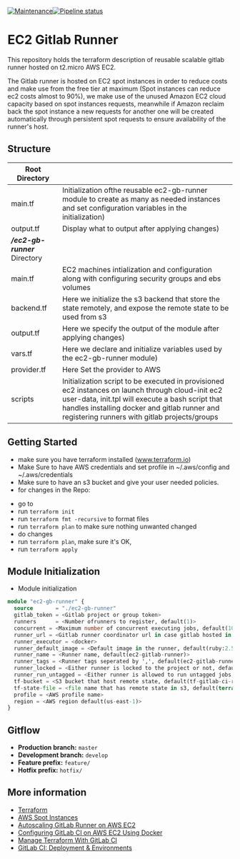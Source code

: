 [![Maintenance](https://img.shields.io/badge/Maintained%3F-yes-green.svg)](https://GitHub.com/Naereen/StrapDown.js/graphs/commit-activity)[![Pipeline status](https://gitlab.com/lifecycle.one/ec2-gitlab-runner/badges/master/pipeline.svg)](https://gitlab.com/lifecycle.one/ec2-gitlab-runner/-/commits/master)


# EC2 Gitlab Runner

This repository holds the terraform description of reusable scalable gitlab runner hosted on t2.micro AWS EC2.

The Gitlab runner is hosted on EC2 spot instances in order to reduce costs and make use from the free tier at maximum (Spot instances can reduce ec2 costs almost to 90%), we make use of the unused Amazon EC2 cloud capacity based on spot instances requests, meanwhile if Amazon reclaim back the spot instance a new requests for another one will be created automatically through persistent spot requests to ensure availability of the runner's host.


##  Structure

| **Root Directory** ||
|------ |--- |
|main.tf|Initialization ofthe reusable ec2-gb-runner module to create as many as needed instances and set configuration variables in the initialization) |
|output.tf|Display what to output after applying changes) |
|       ***/ec2-gb-runner*** Directory | |
|main.tf |EC2 machines intialization and configuration along with configuring security groups and ebs volumes |
|backend.tf|Here we initialize the s3 backend that store the state remotely, and expose the remote state to be used from s3|
|output.tf |Here we specify the output of the module after applying changes) | 
|vars.tf |Here we declare and initialize variables used by the ec2-gb-runner module) |
|provider.tf |Here Set the provider to AWS |
|scripts | Initialization script to be executed in provisioned ec2 instances on launch through cloud-init ec2 user-data, init.tpl will execute a bash script that handles installing docker and gitlab runner and registering runners with gitlab projects/groups|



## Getting Started

-  make sure you have terraform installed (www.terraform.io)
-  Make Sure to have AWS credentials and set profile in ~/.aws/config and ~/.aws/credentials
- Make sure to have an s3 bucket and give your user needed policies.
-  for changes in the Repo:
  * go to <root>
  * run `terraform init`
  * run `terraform fmt -recursive` to format files
  * run `terraform plan` to make sure nothing unwanted changed
  * do changes
  * run `terraform plan`, make sure it's OK, 
  * run `terraform apply`
## Module Initialization
- Module initialization
```terraform
module "ec2-gb-runner" {
  source       = "./ec2-gb-runner"
  gitlab_token = <Gitlab project or group token>
  runners      = <Number ofrunners to register, default(1)>
  concurrent = <Maximum number of concurrent executing jobs, default(10)>
  runner_url = <Gitlab runner coordinator url in case gitlab hosted in yoru server, default(https://gitlab.com)>
  runner_executor = <docker>
  runner_default_image = <Default image in the runner, default(ruby:2.5)>
  runner_name = <Runner name, default(ec2-gitlab-runner)>
  runner_tags = <Runner tags seperated by ',', default(ec2-gitlab-runner)>
  runner_locked = <Either runner is locked to the project or not, default(false)>
  runner_run_untagged = <Either runner is allowed to run untagged jobs, default(true)>
  tf-bucket = <S3 bucket that host remote state, default(tf-gitlab-ci-runner)>
  tf-state-file = <file name that has remote state in s3, default(terraform.tfstate)>
  profile = <AWS profile name>
  region = <AWS region default(us-east-1)>
}
```
  
## Gitflow

* **Production branch:** `master`
* **Development branch:** `develop`
* **Feature prefix:** `feature/`
* **Hotfix prefix:** `hotfix/`

## More information

* [Terraform](www.terraform.io)
* [AWS Spot Instances](https://docs.aws.amazon.com/AWSEC2/latest/UserGuide/using-spot-instances.html)
* [Autoscaling GitLab Runner on AWS EC2](https://docs.gitlab.com/runner/configuration/runner_autoscale_aws/)
* [Configuring GitLab CI on AWS EC2 Using Docker](https://hackernoon.com/configuring-gitlab-ci-on-aws-ec2-using-docker-7c359d513a46)
* [Manage Terraform With GitLab CI](https://medium.com/@dbourgeois23/manage-terraform-with-gitlab-ci-5c24005eb62a)
* [GitLab CI: Deployment & Environments](https://about.gitlab.com/blog/2016/08/26/ci-deployment-and-environments/)

